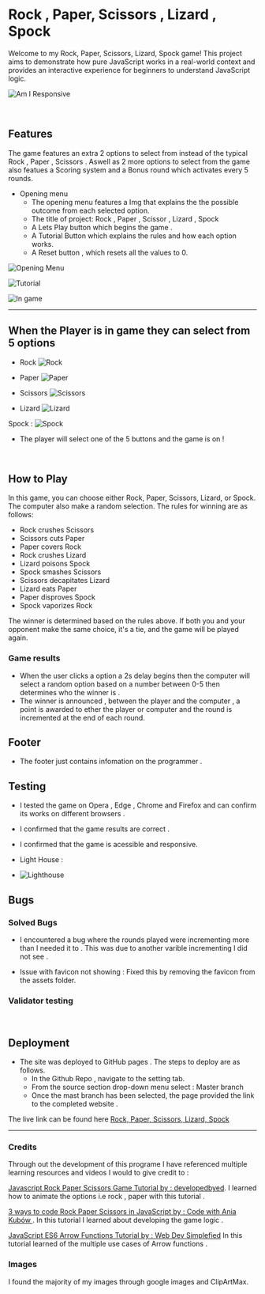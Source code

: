 
# Rock , Paper, Scissors , Lizard , Spock 

Welcome to my Rock, Paper, Scissors, Lizard, Spock game! This project aims to demonstrate how pure JavaScript works in a real-world context and provides an interactive experience for beginners to understand JavaScript logic.

![Am I Responsive](/assets/images/responiveness.png "Am I Responsive")

<br>

## Features 
The game features an extra 2 options to select from instead of the typical Rock , Paper , Scissors . Aswell as 2 more options to select from the game also featues a Scoring system and a Bonus round which activates every 5 rounds.

- Opening menu
     -   The opening menu features a Img that explains the the possible outcome from each selected option.
     -   The title of project: Rock , Paper , Scissor , Lizard , Spock
     -   A Lets Play button which begins the game .
     -   A Tutorial Button which explains the rules and how each option works.
     -   A Reset button , which resets all the values to 0.

![Opening Menu](/assets/images/opening-menu.png "Opening Menu")

![Tutorial](/assets/images/tutorial.png "Tutorial Menu")

![In game](/assets/images/in-game.png "In game")
<hr>

## When the Player is in game they can select from 5 options 

- Rock
 ![Rock](/assets/images/player/rock.png "Rock")

- Paper
 ![Paper](/assets/images/player/paper.png "Paper")

- Scissors
 ![Scissors](/assets/images/player/scissors.png "Scissors")

- Lizard 
![Lizard](/assets/images/player/lizard.png "Lizard")

Spock :
 ![Spock](/assets/images/player/spock.png "Spock")

 - The player will select one of the 5 buttons and the game is on ! 

<br>

## How to Play

In this game, you can choose either Rock, Paper, Scissors, Lizard, or Spock. The computer also make a random selection. The rules for winning are as follows:

- Rock crushes Scissors
- Scissors cuts Paper
- Paper covers Rock
- Rock crushes Lizard
- Lizard poisons Spock
- Spock smashes Scissors
- Scissors decapitates Lizard
- Lizard eats Paper
- Paper disproves Spock
- Spock vaporizes Rock
  
The winner is determined based on the rules above. If both you and your opponent make the same choice, it's a tie, and the game will be played again.

### Game results 

- When the user clicks a option a 2s delay begins then the computer will select a random option based on a number between 0-5 then determines who the winner is .
- The winner is announced , between the player and the computer , a point is awarded to ether the player or computer and the round is incremented at the end of each round.

## Footer

- The footer just contains infomation on the programmer .

## Testing 

- I tested the game on Opera , Edge , Chrome and Firefox and can confirm its works on different browsers .

- I confirmed that the game results are correct .

- I confirmed that the game is acessible and responsive.
  
- Light House :
- ![Lighthouse](/assets/images/lighthouse.png "Lighthouse")

## Bugs

### Solved Bugs

- I encountered a bug where the rounds played were incrementing more than I needed it to . This was due to another varible incrementing I did not see .

- Issue with favicon not showing : Fixed this by removing the favicon from the assets folder.

### Validator testing 


<br>

## Deployment 

- The site was deployed to GitHub pages . The steps to deploy are as follows.
  - In the Github Repo , navigate to the setting tab.
  - From the source section drop-down menu select : Master branch
  - Once the mast branch has been selected, the page provided the link to the completed website .

The live link can be found here [Rock, Paper, Scissors, Lizard, Spock](https://kurtm36.github.io/rock-spock/)

<hr>

### Credits 

Through out the development of this programe I have referenced multiple learning resources and videos I would to give credit to :

[Javascript Rock Paper Scissors Game Tutorial by : developedbyed](https://www.youtube.com/watch?v=qWPtKtYEsN4&t=1216s). I learned how to animate the options i.e rock , paper with this tutorial .

[3 ways to code Rock Paper Scissors in JavaScript by : Code with Ania Kubów ](https://www.youtube.com/watch?v=RwFeg0cEZvQ). In this tutorial I learned about developing the game logic .

[JavaScript ES6 Arrow Functions Tutorial by : Web Dev Simplefied](https://www.youtube.com/watch?v=h33Srr5J9nY) In this tutorial learned of the multiple use cases of Arrow functions .

### Images 

I found the majority of my images through google images and ClipArtMax.



